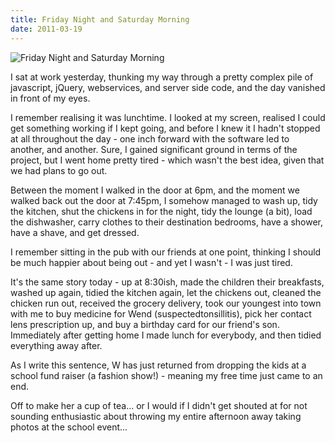 ```yaml
---
title: Friday Night and Saturday Morning
date: 2011-03-19
---
```


![Friday Night and Saturday Morning](https://source.unsplash.com/Pll7AP6NFpY/1600x900)

I sat at work yesterday, thunking my way through a pretty complex pile of javascript, jQuery, webservices, and server side code, and the day vanished in front of my eyes.

I remember realising it was lunchtime. I looked at my screen, realised I could get something working if I kept going, and before I knew it I hadn't stopped at all throughout the day - one inch forward with the software led to another, and another. Sure, I gained significant ground in terms of the project, but I went home pretty tired - which wasn't the best idea, given that we had plans to go out.

Between the moment I walked in the door at 6pm, and the moment we walked back out the door at 7:45pm, I somehow managed to wash up, tidy the kitchen, shut the chickens in for the night, tidy the lounge (a bit), load the dishwasher, carry clothes to their destination bedrooms, have a shower, have a shave, and get dressed.

I remember sitting in the pub with our friends at one point, thinking I should be much happier about being out - and yet I wasn't - I was just tired.

It's the same story today - up at 8:30ish, made the children their breakfasts, washed up again, tidied the kitchen again, let the chickens out, cleaned the chicken run out, received the grocery delivery, took our youngest into town with me to buy medicine for Wend (suspectedtonsillitis), pick her contact lens prescription up, and buy a birthday card for our friend's son. Immediately after getting home I made lunch for everybody, and then tidied everything away after.

As I write this sentence, W has just returned from dropping the kids at a school fund raiser (a fashion show!) - meaning my free time just came to an end.

Off to make her a cup of tea... or I would if I didn't get shouted at for not sounding enthusiastic about throwing my entire afternoon away taking photos at the school event...